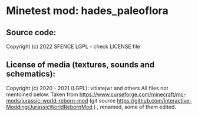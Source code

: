 Minetest mod: hades_paleoflora
==============================

Source code:
------------

Copyright (c) 2022 SFENCE
LGPL - check LICENSE file


License of media (textures, sounds and schematics):
---------------------------------------------------

Copyright (c) 2020 - 2021 (LGPL): vitiatejwr and others
All files not mentoined below. 
Taken from https://www.curseforge.com/minecraft/mc-mods/jurassic-world-reborn-mod (git source https://github.com/Interactive-Modding/JurassicWorldRebornMod ) , renamed, some of them edited.




